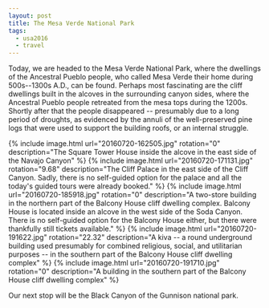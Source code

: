 ```yaml
---
layout: post
title: The Mesa Verde National Park
tags:
  - usa2016
  - travel
---
```


Today, we are headed to the Mesa Verde National Park, where the dwellings of the Ancestral Pueblo people, who called Mesa Verde their home during 500s--1300s A.D., can be found. Perhaps most fascinating are the cliff dwellings built in the alcoves in the surrounding canyon sides, where the Ancestral Pueblo people retreated from the mesa tops during the 1200s. Shortly after that the people disappeared -- presumably due to a long period of droughts, as evidenced by the annuli of the well-preserved pine logs that were used to support the building roofs, or an internal struggle.

  {% include image.html url="20160720-162505.jpg" rotation="0" description="The Square Tower House inside the alcove in the east side of the Navajo Canyon" %}
  {% include image.html url="20160720-171131.jpg" rotation="9.68" description="The Cliff Palace in the east side of the Cliff Canyon. Sadly, there is no self-guided option for the palace and all the today's guided tours were already booked." %}
  {% include image.html url="20160720-185918.jpg" rotation="0" description="A two-store building in the northern part of the Balcony House cliff dwelling complex. Balcony House is located inside an alcove in the west side of the Soda Canyon. There is no self-guided option for the Balcony House either, but there were thankfully still tickets available." %}
  {% include image.html url="20160720-191622.jpg" rotation="22.32" description="A kiva -- a round underground building used presumably for combined religious, social, and utilitarian purposes -- in the southern part of the Balcony House cliff dwelling complex" %}
  {% include image.html url="20160720-191710.jpg" rotation="0" description="A building in the southern part of the Balcony House cliff dwelling complex" %}

Our next stop will be the Black Canyon of the Gunnison national park.
